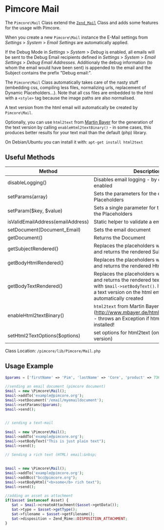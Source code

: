 # Pimcore Mail

The `Pimcore\Mail` Class extend the [`Zend_Mail`](http://framework.zend.com/manual/1.12/en/zend.mail.html) 
Class and adds some features for the usage with Pimcore.

When you create a new `Pimcore\Mail` instance the E-Mail settings from *Settings* > *System* > *Email Settings*
are automatically applied.

If the Debug Mode in *Settings* > *System* > *Debug* is enabled, all emails will be sent to the 
Debug Email recipients defined in *Settings* > *System* > *Email Settings* > *Debug Email Addresses*. 
Additionaly the debug information (to whom the email would have been sent) is appended to the email 
and the Subject contains the prefix "Debug email:". 

The `Pimcore\Mail` Class automatically takes care of the nasty stuff (embedding css, compiling less 
files, normalizing urls, replacement of Dynamic Placeholders...). Note that all css files are embedded 
to the html with a `<style>` tag because the image paths are also normalised.

A text version from the html email will automatically be created by `Pimcore\Mail`.
 
Optionally, you can use `html2text` from [Martin Bayer](http://www.mbayer.de/html2text/index.shtml) 
for the generation of the text version by calling `enableHtml2textBinary()` - in some cases, this 
produces better results for your text mail than the default (php) library.
 
On Debian/Ubuntu you can install it with: `apt-get install html2text`


## Useful Methods

| Method | Description |
| ------ | ----------- |
| disableLogging() | Disables email logging - by default it is enabled |
| setParams(array) | Sets the parameters for the email view and the Placeholders |
| setParam($key, $value) | Sets a single parameter for the email view and the Placeholders |
| isValidEmailAddress(emailAddress) | Static helper to validate a email address |
| setDocument(Document_Email) | Sets the email document |
| getDocument() | Returns the Document |
| getSubjectRendered() | Replaces the placeholders with the content and returns the rendered Subject |
| getBodyHtmlRendered() | Replaces the placeholders with the content and returns the rendered Html |
| getBodyTextRendered() | Replaces the placeholders with the content and returns the rendered text if a text was set with `$mail->setBodyText()`. If no text was set, a text version on the html email will be automatically created |
| enableHtml2textBinary() | `html2text` from Martin Bayer (http://www.mbayer.de/html2text/index.shtml) - throws an Exception if html2text is not installed! |
| setHtml2TextOptions($options) | set options for html2text (only for binary version) |

Class Location: `/pimcore/lib/Pimcore/Mail.php`

## Usage Example

```php 
$params = ['firstName' => 'Pim', 'lastName' => 'Core', 'product' => 73613];
 
//sending an email document (pimcore document)
$mail = new \Pimcore\Mail();
$mail->addTo('example@pimcore.org');
$mail->setDocument('/email/myemaildocument');
$mail->setParams($params);
$mail->send();
 
 
// sending a text-mail
 
$mail = new \Pimcore\Mail();
$mail->addTo('example@pimcore.org');
$mail->setBodyText("This is just plain text");
$mail->send();
 
// Sending a rich text (HTML) email:&nbsp;
 
 
$mail = new \Pimcore\Mail();
$mail->addTo('example@pimcore.org');
$mail->addBcc("bcc@pimcore.org");
$mail->setBodyHtml("<b>some</b> rich text");
$mail->send();
 
//adding an asset as attachment
if($asset instanceof Asset) {
   $at = $mail->createAttachment($asset->getData());
   $at->type = $asset->getType();
   $at->filename = $asset->getFilename();
   $at->disposition = Zend_Mime::DISPOSITION_ATTACHMENT;
}
```
